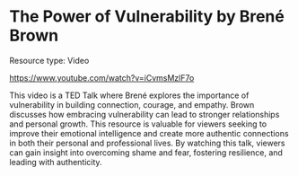 # The Power of Vulnerability by Brené Brown

Resource type: Video

https://www.youtube.com/watch?v=iCvmsMzlF7o

This video is a TED Talk where Brené explores the importance of vulnerability in building connection, courage, and empathy. Brown discusses how embracing vulnerability can lead to stronger relationships and personal growth. This resource is valuable for viewers seeking to improve their emotional intelligence and create more authentic connections in both their personal and professional lives. By watching this talk, viewers can gain insight into overcoming shame and fear, fostering resilience, and leading with authenticity.
